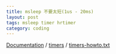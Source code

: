 ```yaml
---
title: msleep 不要太短(1us - 20ms)
layout: post
tags: msleep timer hrtimer
category: coding
---
```


[Documentation](http://www.mjmwired.net/kernel/Documentation) / [timers](http://www.mjmwired.net/kernel/Documentation/timers) / [timers-howto.txt](http://www.mjmwired.net/kernel/Documentation/timers/timers-howto.txt)
